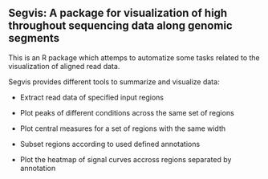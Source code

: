 
## Segvis: A package for visualization of high throughout sequencing data along genomic segments

This is an R package which attemps to automatize some tasks related to
the visualization of aligned read data.

Segvis provides different tools to summarize and visualize data:

- Extract read data of specified input regions

- Plot peaks of different conditions across the same set of regions

- Plot central measures for a set of regions with the same width
 
- Subset regions according to used defined annotations

- Plot the heatmap of signal curves accross regions separated by
  annotation


